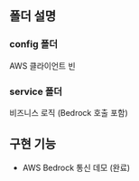 ## 폴더 설명

### config 폴더
AWS 클라이언트 빈

### service 폴더 
비즈니스 로직 (Bedrock 호출 포함)

## 구현 기능
- AWS Bedrock 통신 데모 (완료)

